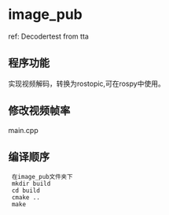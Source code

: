 # image_pub
ref: Decodertest from tta

## 程序功能
实现视频解码，转换为rostopic,可在rospy中使用。

## 修改视频帧率
main.cpp

## 编译顺序
     在image_pub文件夹下
     mkdir build
     cd build
     cmake ..
     make
    